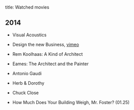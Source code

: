 title: Watched movies

## 2014

- Visual Acoustics
- Design the new Business, [vimeo](http://vimeo.com/31678404)
- Rem Koolhaas: A Kind of Architect
- Eames: The Architect and the Painter
- Antonio Gaudi
- Herb & Dorothy
- Chuck Close

- How Much Does Your Building Weigh, Mr. Foster? (01.25)

